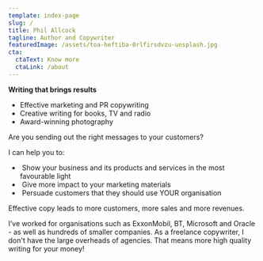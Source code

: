 ```yaml
---
template: index-page
slug: /
title: Phil Allcock
tagline: Author and Copywriter
featuredImage: /assets/toa-heftiba-0rlfirsdvzu-unsplash.jpg
cta:
  ctaText: Know more
  ctaLink: /about
---
```

**Writing that brings results**

* Effective marketing and PR copywriting
* Creative writing for books, TV and radio
* Award-winning photography

Are you sending out the right messages to your customers?

I can help you to:

*  Show your business and its products and services in the most favourable light
*  Give more impact to your marketing materials
*  Persuade customers that they should use YOUR organisation

Effective copy leads to more customers, more sales and more revenues.

I’ve worked for organisations such as ExxonMobil, BT, Microsoft and Oracle - as well as hundreds of smaller companies. As a freelance copywriter, I don't have the large overheads of agencies. That means more high quality writing for your money!
